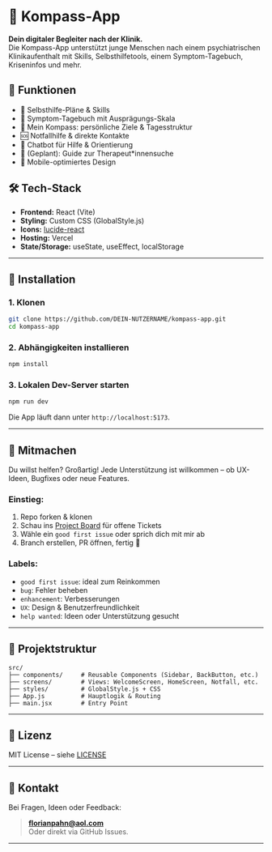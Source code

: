 # 🧭 Kompass-App

**Dein digitaler Begleiter nach der Klinik.**  
Die Kompass-App unterstützt junge Menschen nach einem psychiatrischen Klinikaufenthalt mit Skills, Selbsthilfetools, einem Symptom-Tagebuch, Kriseninfos und mehr.

## 🌟 Funktionen

- 🧠 Selbsthilfe-Pläne & Skills
- 📘 Symptom-Tagebuch mit Ausprägungs-Skala
- 📍 Mein Kompass: persönliche Ziele & Tagesstruktur
- 🆘 Notfallhilfe & direkte Kontakte
- 🤖 Chatbot für Hilfe & Orientierung
- 💬 (Geplant): Guide zur Therapeut*innensuche
- 📱 Mobile-optimiertes Design

## 🛠 Tech-Stack

- **Frontend:** React (Vite)
- **Styling:** Custom CSS (GlobalStyle.js)
- **Icons:** [lucide-react](https://lucide.dev/)
- **Hosting:** Vercel
- **State/Storage:** useState, useEffect, localStorage

---

## 🚀 Installation

### 1. Klonen
```bash
git clone https://github.com/DEIN-NUTZERNAME/kompass-app.git
cd kompass-app
```

### 2. Abhängigkeiten installieren
```bash
npm install
```

### 3. Lokalen Dev-Server starten
```bash
npm run dev
```

Die App läuft dann unter `http://localhost:5173`.

---

## 🤝 Mitmachen

Du willst helfen? Großartig! Jede Unterstützung ist willkommen – ob UX-Ideen, Bugfixes oder neue Features.

### Einstieg:

1. Repo forken & klonen
2. Schau ins [Project Board](https://github.com/pahnini/kompass-app/projects/1) für offene Tickets
3. Wähle ein `good first issue` oder sprich dich mit mir ab
4. Branch erstellen, PR öffnen, fertig 💪

### Labels:
- `good first issue`: ideal zum Reinkommen
- `bug`: Fehler beheben
- `enhancement`: Verbesserungen
- `UX`: Design & Benutzerfreundlichkeit
- `help wanted`: Ideen oder Unterstützung gesucht

---

## 📂 Projektstruktur

```
src/
├── components/     # Reusable Components (Sidebar, BackButton, etc.)
├── screens/        # Views: WelcomeScreen, HomeScreen, Notfall, etc.
├── styles/         # GlobalStyle.js + CSS
├── App.js          # Hauptlogik & Routing
├── main.jsx        # Entry Point
```

---

## 📜 Lizenz

MIT License – siehe [LICENSE](./LICENSE)  


---

## 📣 Kontakt

Bei Fragen, Ideen oder Feedback:  
> **florianpahn@aol.com**  
Oder direkt via GitHub Issues.

---